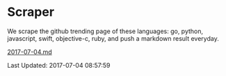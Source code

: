 # Scraper

We scrape the github trending page of these languages: go, python, javascript, swift, objective-c, ruby, and push a markdown result everyday.

[2017-07-04.md](https://github.com/henson/Scraper/blob/master/2017-07-04.md)

Last Updated: 2017-07-04 08:57:59